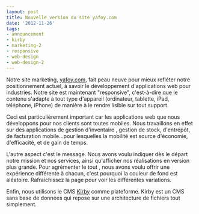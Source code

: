 ```yaml
---
layout: post
title: Nouvelle version du site yafoy.com
date: '2012-11-26'
tags:
- announcement
- kirby
- marketing-2
- responsive
- web-design
- web-design-2
---
```


Notre site marketing,
[yafoy.com](http://yafoy.com), fait peau neuve pour mieux refléter notre positionnement actuel, à savoir le développement d'applications web pour industries. Notre site est maintenant "responsive", c'est-à-dire que le contenu s'adapte à tout type d'appareil (ordinateur, tablette, iPad, téléphone, iPhone) de manière à le rendre lisible sur tout support.

Ceci est particulièrement important car les applications web que nous développons pour nos clients sont toutes mobiles. Nous travaillons en effet sur des applications de gestion d'inventaire , gestion de stock, d'entrepôt, de facturation mobile...pour lesquelles la mobilité est source d'économie, d'efficacité, et de gain de temps.

L'autre aspect c'est le message. Nous avons voulu indiquer dès le départ notre mission et nos services, ainsi qu'afficher nos réalisations en version plus grande. Pour agrémenter le tout , nous avons voulu offrir une expérience différente à chacun, c'est pourquoi la couleur de fond est aléatoire. Rafraichissez la page pour voir les différentes variations.

Enfin, nous utilisons le CMS
[Kirby](http://http://getkirby.com) comme plateforme. Kirby est un CMS sans base de données qui repose sur une architecture de fichiers tout simplement.
